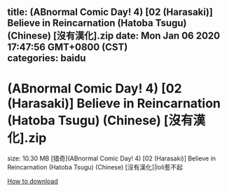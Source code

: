 
title: (ABnormal Comic Day! 4) [02 (Harasaki)] Believe in Reincarnation (Hatoba Tsugu) (Chinese) [沒有漢化].zip
date: Mon Jan 06 2020 17:47:56 GMT+0800 (CST)    
categories: baidu
---

# (ABnormal Comic Day! 4) [02 (Harasaki)] Believe in Reincarnation (Hatoba Tsugu) (Chinese) [沒有漢化].zip
size: 10.30 MB
 [猎奇](ABnormal Comic Day! 4) [02 (Harasaki)] Believe in Reincarnation (Hatoba Tsugu) (Chinese) [沒有漢化]|loli惹不起
 

[How to download](https://bpcam.bemobtrk.com/go/2ceec3aa-1ca2-46d6-b9ff-aaa5c184517c?jno=378)